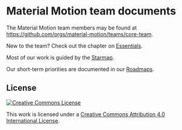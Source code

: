 # Material Motion team documents

The Material Motion team members may be found at https://github.com/orgs/material-motion/teams/core-team.

New to the team? Check out the chapter on [Essentials](essentials.md).

Most of our work is guided by the [Starmap](https://material-motion.gitbooks.io/material-motion-starmap/content/).

Our short-term priorities are documented in our [Roadmaps](roadmaps/).

## License

[![Creative Commons License](https://i.creativecommons.org/l/by/4.0/88x31.png)](http://creativecommons.org/licenses/by/4.0/)

This work is licensed under a [Creative Commons Attribution 4.0 International License](http://creativecommons.org/licenses/by/4.0/).